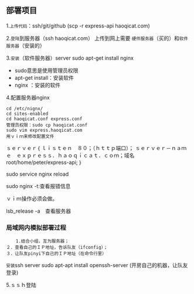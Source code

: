 ## 部署项目

1.``上传代码``：ssh/git/github
(scp -r express-api haoqicat.com)

2.``登陆``到服务器（ssh haoqicat.com）
上传到网上需要 `硬件服务器`（买的）和`软件服务器`（安装的）

3.``安装``（软件服务器）server
sudo apt-get install nginx

- sudo意思是使用管理员权限
- apt-get install：安装软件
- nginx ：安装的软件


4.配置服务器nginx

    cd /etc/nignx/
    cd sites-enabled
    cd haoqicat.conf express.conf
    管理员权限：sudo cp haoqicat.conf
    sudo vim express.haoqicat.com
    用ｖｉｍ来修改配置文件


ｓｅｒｖｅｒ｛
  ｌｉｓｔｅｎ　８０；（ｈｔｔｐ端口）；
  ｓｅｒｖｅｒ－ｎａｍｅ　ｅｘｐｒｅｓｓ．ｈａｏｑｉｃａｔ．ｃｏｍ；域名
  root/home/peter/express-api;
｝


sudo service nginx reload

sudo nginx -t:查看报错信息

ｖｉｍ操作必须会做。

lsb_release -a　查看服务器


### 局域网内模拟部署过程
      　1.结合小组，互为服务器；
    ２．查看自己的ＩＰ地址，告诉队友（ifconfig）；
    ３．让队友pinyi下自己的ＩＰ地址（在命令行里）



`安装`ssh server
sudo apt-apt install openssh-server
(开房自己的机器，让队友登录)

5.ｓｓｈ登陆
